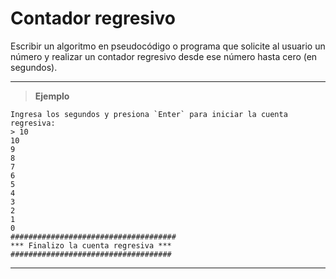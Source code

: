 ﻿# Contador regresivo

Escribir un algoritmo en pseudocódigo o programa que solicite al usuario un número y realizar un contador regresivo desde ese número hasta cero (en segundos).

---

> **Ejemplo**

```
Ingresa los segundos y presiona `Enter` para iniciar la cuenta regresiva:
> 10
10
9
8
7
6
5
4
3
2
1
0
#####################################
*** Finalizo la cuenta regresiva ***
####################################
```

---
